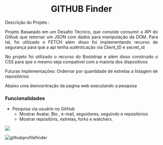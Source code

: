 <h1 align="center"> GITHUB Finder </h1

## Descrição do Projeto : 
<p align="justify">Projeto Basaeado em um Desafio Técnico, que consiste consumir
a API do Github que retornar um JSON com dados para manipulação da DOM. 
Para tal, foi utilizado o FETCH além disso foi implementando recurso de segurança
para que a api tenha autênticação via Client_ID e secret_id</p>

<p align="justify"> No projeto foi utilizado o recurso do Bootstrap e além disso
construido o CSS para que o mesmo seja compatível com a maioria dos dispositivos</p>

<p align="justify"> Futuras implementações: Ordernar por quantidade de estrelas a 
listagem de repositórios</p>

<p align="justify"> Abaixo uma demosntração da pagina web executando a pesquisa </p> 

### Funcionalidades
- Pesquisa via usuário no GitHub
    - Mostrar Avatar, Bio , e-mail, seguidores, seguindo e repositórios
     - Mostrar repositóris, estrelas, forks e watchers. 
      






<img src="https://img.shields.io/static/v1?label=Javascript&message=tecnologia&color=yelow&style=for-the-badge&logo=JAVASCRIPT"/>



![githubprofilefinder](https://user-images.githubusercontent.com/42554908/91669083-8604df80-eae8-11ea-99ce-705f0b445045.gif)
